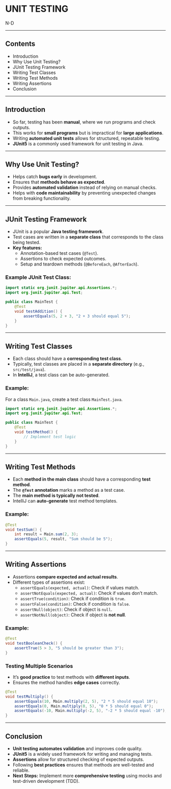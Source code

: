# UNIT TESTING
N-D

---

## Contents
- Introduction
- Why Use Unit Testing?
- JUnit Testing Framework
- Writing Test Classes
- Writing Test Methods
- Writing Assertions
- Conclusion

---

## Introduction
- So far, testing has been **manual**, where we run programs and check outputs.
- This works for **small programs** but is impractical for **large applications**.
- Writing **automated unit tests** allows for structured, repeatable testing.
- **JUnit5** is a commonly used framework for unit testing in Java.

---

## Why Use Unit Testing?
- Helps catch **bugs early** in development.
- Ensures that **methods behave as expected**.
- Provides **automated validation** instead of relying on manual checks.
- Helps with **code maintainability** by preventing unexpected changes from breaking functionality.

---

## JUnit Testing Framework
- JUnit is a popular **Java testing framework**.
- Test cases are written in a **separate class** that corresponds to the class being tested.
- **Key features:**
  - Annotation-based test cases (`@Test`).
  - Assertions to check expected outcomes.
  - Setup and teardown methods (`@BeforeEach`, `@AfterEach`).

### Example JUnit Test Class:
```java
import static org.junit.jupiter.api.Assertions.*;
import org.junit.jupiter.api.Test;

public class MainTest {
    @Test
    void testAddition() {
        assertEquals(5, 2 + 3, "2 + 3 should equal 5");
    }
}
```

---

## Writing Test Classes
- Each class should have a **corresponding test class**.
- Typically, test classes are placed in a **separate directory** (e.g., `src/test/java`).
- In **IntelliJ**, a test class can be auto-generated.

### Example:
For a class `Main.java`, create a test class `MainTest.java`.

```java
import static org.junit.jupiter.api.Assertions.*;
import org.junit.jupiter.api.Test;

public class MainTest {
    @Test
    void testMethod() {
        // Implement test logic
    }
}
```

---

## Writing Test Methods
- Each **method in the main class** should have a corresponding **test method**.
- The **`@Test` annotation** marks a method as a test case.
- The **main method is typically not tested**.
- IntelliJ can **auto-generate** test method templates.

### Example:
```java
@Test
void testSum() {
    int result = Main.sum(2, 3);
    assertEquals(5, result, "Sum should be 5");
}
```

---

## Writing Assertions
- Assertions **compare expected and actual results**.
- Different types of assertions exist:
  - `assertEquals(expected, actual)`: Check if values match.
  - `assertNotEquals(expected, actual)`: Check if values don’t match.
  - `assertTrue(condition)`: Check if condition is `true`.
  - `assertFalse(condition)`: Check if condition is `false`.
  - `assertNull(object)`: Check if object is `null`.
  - `assertNotNull(object)`: Check if object is **not null**.

### Example:
```java
@Test
void testBooleanCheck() {
    assertTrue(5 > 3, "5 should be greater than 3");
}
```

### Testing Multiple Scenarios
- It’s **good practice** to test methods with **different inputs**.
- Ensures the method handles **edge cases** correctly.

```java
@Test
void testMultiply() {
    assertEquals(10, Main.multiply(2, 5), "2 * 5 should equal 10");
    assertEquals(0, Main.multiply(0, 5), "0 * 5 should equal 0");
    assertEquals(-10, Main.multiply(-2, 5), "-2 * 5 should equal -10");
}
```

---

## Conclusion
- **Unit testing automates validation** and improves code quality.
- **JUnit5** is a widely used framework for writing and managing tests.
- **Assertions** allow for structured checking of expected outputs.
- Following **best practices** ensures that methods are well-tested and reliable.
- **Next Steps:** Implement more **comprehensive testing** using mocks and test-driven development (TDD).